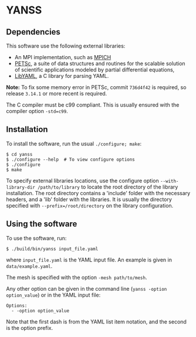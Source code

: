 # YANSS

<!-- YANSS is a software designed to solve Fluid Dynamics simulations -->

## Dependencies

This software use the following external libraries:
  - An MPI implementation, such as [MPICH](https://www.mpich.org)
  - [PETSc](https://www.mcs.anl.gov/petsc), a suite of data structures and routines for the scalable solution of scientific applications modeled by partial differential equations,
  - [LibYAML](https://github.com/yaml/libyaml), a C library for parsing YAML.

**Note:** To fix some memory error in PETSc, commit `736d4f42` is required, so release `3.14.1` or more recent is required.

The C compiler must be c99 compliant. This is usually ensured with the compiler option `-std=c99`.

## Installation

To install the software, run the usual `./configure; make`:

    $ cd yanss
    $ ./configure --help  # To view configure options
    $ ./configure
    $ make

To specify external libraries locations, use the configure option `--with-library-dir /path/to/library` to locate the root directory of the library installation. The root directory contains a 'include' folder with the necessary headers, and a 'lib' folder with the libraries. It is usually the directory specified with `--prefix=/root/directory` on the library configuration.

## Using the software

To use the software, run:

    $ ./build/bin/yanss input_file.yaml

where `input_file.yaml` is the YAML input file. An example is given in `data/example.yaml`.

The mesh is specified with the option `-mesh path/to/mesh`.

Any other option can be given in the command line (`yanss -option option_value`) or in the YAML input file:

    Options:
      - -option option_value

Note that the first dash is from the YAML list item notation, and the second is the option prefix.
